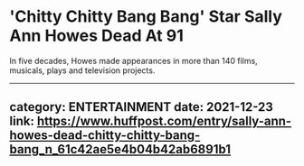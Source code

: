 # 'Chitty Chitty Bang Bang' Star Sally Ann Howes Dead At 91

In five decades, Howes made appearances in more than 140 films, musicals, plays and television projects.

---
category: ENTERTAINMENT
date: 2021-12-23
link: https://www.huffpost.com/entry/sally-ann-howes-dead-chitty-chitty-bang-bang_n_61c42ae5e4b04b42ab6891b1
---
